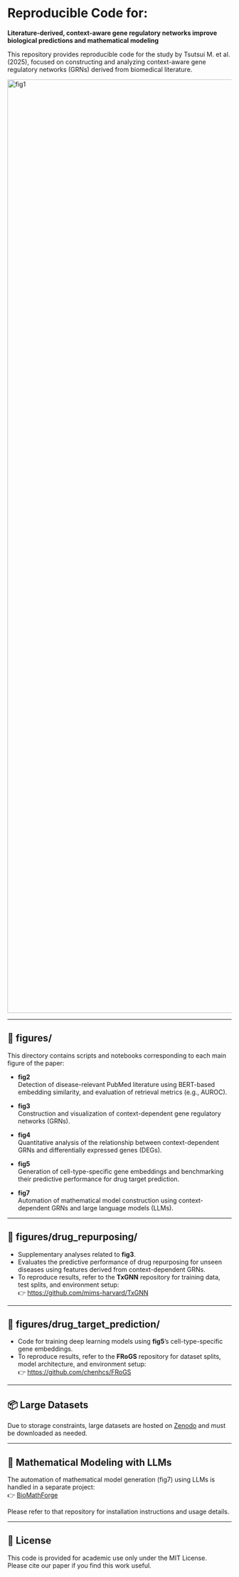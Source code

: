 # Reproducible Code for:  
**Literature-derived, context-aware gene regulatory networks improve biological predictions and mathematical modeling**

This repository provides reproducible code for the study by Tsutsui M. et al. (2025), focused on constructing and analyzing context-aware gene regulatory networks (GRNs) derived from biomedical literature.

<img width="4051" height="2094" alt="fig1" src="https://github.com/user-attachments/assets/784955ac-5f96-400a-8777-f63340b5ed24" />

---

## 📁 figures/

This directory contains scripts and notebooks corresponding to each main figure of the paper:

- **fig2**  
  Detection of disease-relevant PubMed literature using BERT-based embedding similarity, and evaluation of retrieval metrics (e.g., AUROC).

- **fig3**  
  Construction and visualization of context-dependent gene regulatory networks (GRNs).

- **fig4**  
  Quantitative analysis of the relationship between context-dependent GRNs and differentially expressed genes (DEGs).

- **fig5**  
  Generation of cell-type-specific gene embeddings and benchmarking their predictive performance for drug target prediction.

- **fig7**  
  Automation of mathematical model construction using context-dependent GRNs and large language models (LLMs).

---

## 📂 figures/drug_repurposing/

- Supplementary analyses related to **fig3**.  
- Evaluates the predictive performance of drug repurposing for unseen diseases using features derived from context-dependent GRNs.  
- To reproduce results, refer to the **TxGNN** repository for training data, test splits, and environment setup:  
  👉 https://github.com/mims-harvard/TxGNN

---

## 📂 figures/drug_target_prediction/

- Code for training deep learning models using **fig5**’s cell-type-specific gene embeddings.  
- To reproduce results, refer to the **FRoGS** repository for dataset splits, model architecture, and environment setup:  
  👉 https://github.com/chenhcs/FRoGS

---

## 📦 Large Datasets

Due to storage constraints, large datasets are hosted on [Zenodo](https://doi.org/10.5281/zenodo.16416117) and must be downloaded as needed.

---

## 🤖 Mathematical Modeling with LLMs

The automation of mathematical model generation (fig7) using LLMs is handled in a separate project:  
👉 [BioMathForge](https://github.com/okada-lab/BioMathForge)

Please refer to that repository for installation instructions and usage details.

---

## 📄 License

This code is provided for academic use only under the MIT License.  
Please cite our paper if you find this work useful.


